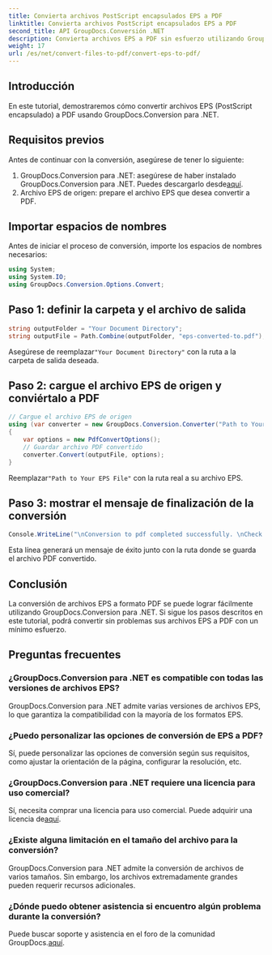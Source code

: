 ```yaml
---
title: Convierta archivos PostScript encapsulados EPS a PDF
linktitle: Convierta archivos PostScript encapsulados EPS a PDF
second_title: API GroupDocs.Conversión .NET
description: Convierta archivos EPS a PDF sin esfuerzo utilizando GroupDocs.Conversion para .NET. Este tutorial proporciona una guía paso a paso para una conversión perfecta.
weight: 17
url: /es/net/convert-files-to-pdf/convert-eps-to-pdf/
---
```

## Introducción
En este tutorial, demostraremos cómo convertir archivos EPS (PostScript encapsulado) a PDF usando GroupDocs.Conversion para .NET.
## Requisitos previos
Antes de continuar con la conversión, asegúrese de tener lo siguiente:
1.  GroupDocs.Conversion para .NET: asegúrese de haber instalado GroupDocs.Conversion para .NET. Puedes descargarlo desde[aquí](https://releases.groupdocs.com/conversion/net/).
2. Archivo EPS de origen: prepare el archivo EPS que desea convertir a PDF.

## Importar espacios de nombres
Antes de iniciar el proceso de conversión, importe los espacios de nombres necesarios:
```csharp
using System;
using System.IO;
using GroupDocs.Conversion.Options.Convert;
```
## Paso 1: definir la carpeta y el archivo de salida
```csharp
string outputFolder = "Your Document Directory";
string outputFile = Path.Combine(outputFolder, "eps-converted-to.pdf");
```
 Asegúrese de reemplazar`"Your Document Directory"` con la ruta a la carpeta de salida deseada.
## Paso 2: cargue el archivo EPS de origen y conviértalo a PDF
```csharp
// Cargue el archivo EPS de origen
using (var converter = new GroupDocs.Conversion.Converter("Path to Your EPS File"))
{
    var options = new PdfConvertOptions();
    // Guardar archivo PDF convertido
    converter.Convert(outputFile, options);
}
```
 Reemplazar`"Path to Your EPS File"` con la ruta real a su archivo EPS.
## Paso 3: mostrar el mensaje de finalización de la conversión
```csharp
Console.WriteLine("\nConversion to pdf completed successfully. \nCheck output in {0}", outputFolder);
```
Esta línea generará un mensaje de éxito junto con la ruta donde se guarda el archivo PDF convertido.

## Conclusión
La conversión de archivos EPS a formato PDF se puede lograr fácilmente utilizando GroupDocs.Conversion para .NET. Si sigue los pasos descritos en este tutorial, podrá convertir sin problemas sus archivos EPS a PDF con un mínimo esfuerzo.
## Preguntas frecuentes
### ¿GroupDocs.Conversion para .NET es compatible con todas las versiones de archivos EPS?
GroupDocs.Conversion para .NET admite varias versiones de archivos EPS, lo que garantiza la compatibilidad con la mayoría de los formatos EPS.
### ¿Puedo personalizar las opciones de conversión de EPS a PDF?
Sí, puede personalizar las opciones de conversión según sus requisitos, como ajustar la orientación de la página, configurar la resolución, etc.
### ¿GroupDocs.Conversion para .NET requiere una licencia para uso comercial?
 Sí, necesita comprar una licencia para uso comercial. Puede adquirir una licencia de[aquí](https://purchase.groupdocs.com/buy).
### ¿Existe alguna limitación en el tamaño del archivo para la conversión?
GroupDocs.Conversion para .NET admite la conversión de archivos de varios tamaños. Sin embargo, los archivos extremadamente grandes pueden requerir recursos adicionales.
### ¿Dónde puedo obtener asistencia si encuentro algún problema durante la conversión?
 Puede buscar soporte y asistencia en el foro de la comunidad GroupDocs.[aquí](https://forum.groupdocs.com/c/conversion/11).